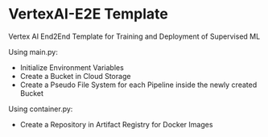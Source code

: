 # VertexAI-E2E Template

Vertex AI End2End Template for Training and Deployment of Supervised ML

Using main.py:

- Initialize Environment Variables
- Create a Bucket in Cloud Storage
- Create a Pseudo File System for each Pipeline inside the newly created Bucket

Using container.py:

- Create a Repository in Artifact Registry for Docker Images
